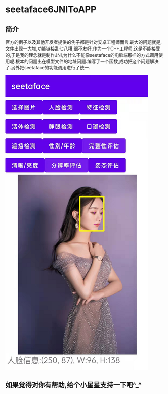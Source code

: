 # seetaface6JNIToAPP

## 简介

官方的例子以及其他开发者提供的例子都是针对安卓工程师而言,最大的问题就是,文件出现一大堆,功能链接乱七八糟,很不友好.作为一个C++工程师,这是不能接受的,于是我的理念就是制作JNI,为什么不能像seetaface的电脑端那样的方式调用使用呢.根本的问题出在模型文件的地址问题.编写了一个函数,成功把这个问题解决了.另外把seetaface的功能调用进行了统一.

![image-20211103180318527](README.assets/image-20211103180318527.png)

## 如果觉得对你有帮助,给个小星星支持一下吧^_^

